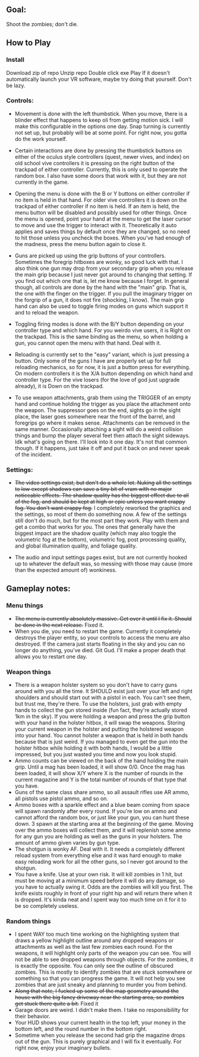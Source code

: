 ## Goal: 
Shoot the zombies; don't die.

## How to Play

### Install
Download zip of repo
Unzip repo
Double click exe
Play
If it doesn't automatically launch your VR software, maybe try doing that yourself. Don't be lazy.

### Controls:
* Movement is done with the left thumbstick. When you move, there is a blinder effect that happens to keep oli from getting motion sick. I will make this configurable in the options one day. Snap turning is currently not set up, but probably will be at some point. For right now, you gotta do the work yourself.

* Certain interactions are done by pressing the thumbstick buttons on either of the oculus style controllers (quest, newer vives, and index) on old school vive controllers it is pressing on the right button of the trackpad of either controller. Currently, this is only used to operate the random box. I also have some doors that work with it, but they are not currently in the game.

* Opening the menu is done with the B or Y buttons on either controller if no item is held in that hand. For older vive controllers it is down on the trackpad of either controller if no item is held. If an item is held, the menu button will be disabled and possibly used for other things. Once the menu is opened, point your hand at the menu to get the laser cursor to move and use the trigger to interact with it. Theoretically it auto applies and saves things by default once they are changed, so no need to hit those unless you uncheck the boxes. When you've had enough of the madness, press the menu button again to close it.

* Guns are picked up using the grip buttons of your controllers. Sometimes the foregrip hitboxes are wonky, so good luck with that. I also think one gun may drop from your secondary grip when you release the main grip because I just never got around to changing that setting. If you find out which one that is, let me know because I forget. In general though, all controls are done by the hand with the "main" grip. That is, the one with the finger on the trigger. If you pull the imaginary trigger on the forgrip of a gun, it does not fire (shocking, I know). The main grip hand can also be used to toggle firing modes on guns which support it and to reload the weapon.

* Toggling firing modes is done with the B/Y button depending on your controller type and which hand. For you weirdo vive users, it is Right on the trackpad. This is the same binding as the menu, so when holding a gun, you cannot open the menu with that hand. Deal with it.

* Reloading is currently set to the "easy" variant, which is just pressing a button. Only some of the guns I have are properly set up for full reloading mechanics, so for now, it is just a button press for everything. On modern controllers it is the X/A button depending on which hand and controller type. For the vive losers (for the love of god just upgrade already), it is Down on the trackpad.

* To use weapon attachments, grab them using the TRIGGER of an empty hand and continue holding the trigger as you place the attachment onto the weapon. The suppressor goes on the end, sights go in the sight place, the laser goes somewhere near the front of the barrel, and foregrips go where it makes sense. Attachments can be removed in the same manner. Occasionally attaching a sight will do a weird collision things and bump the player several feet then attach the sight sideways. Idk what's going on there. I'll look into it one day. It's not that common though. If it happens, just take it off and put it back on and never speak of the incident.

### Settings: 
* ~~The video settings exist, but don't do a whole lot. Nuking all the settings to low except shadows can save a tiny bit of vram with no major noticeable effects. The shadow quality has the biggest effect due to all of the fog, and should be kept at high or epic unless you want crappy fog. You don't want crappy fog.~~ I completely reworked the graphics and the settings, so most of them do something now. A few of the settings still don't do much, but for the most part they work. Play with them and get a combo that works for you. The ones that generally have the biggest impact are the shadow quality (which may also toggle the volumetric fog at the bottom), volumetric fog, post processing quality, and global illumination quality, and foliage quality. 
  
* The audio and input settings pages exist, but are not currently hooked up to whatever the default was, so messing with those may cause (more than the expected amount of) wonkiness.

## Gameplay notes:

### Menu things
* ~~The menu is currently absolutely massive. Get over it until I fix it. Should be done in the next release.~~ Fixed it.
* When you die, you need to restart the game. Currently it completely destroys the player entity, so your controls to access the menu are also destroyed. If the camera just starts floating in the sky and you can no longer do anything, you've died. Git Gud. I'll make a proper death that allows you to restart one day.

### Weapon things
* There is a weapon holster system so you don't have to carry guns around with you all the time. It SHOULD exist just over your left and right shoulders and should start out with a pistol in each. You can't see them, but trust me, they're there. To use the holsters, just grab with empty hands to collect the gun stored inside (fun fact, they're actually stored 1km in the sky). If you were holding a weapon and press the grip button with your hand in the holster hitbox, it will swap the weapons. Storing your current weapon in the holster and putting the holstered weapon into your hand. You cannot holster a weapon that is held in both hands because that is just weird. If you managed to even get the gun into the holster hitbox while holding it with both hands, I would be a little impressed, but you just wasted you time and now you look stupid.
* Ammo counts can be viewed on the back of the hand holding the main grip. Until a mag has been loaded, it will show 0/0. Once the mag has been loaded, it will show X/Y where X is the number of rounds in the current magazine and Y is the total number of rounds of that type that you have.
* Guns of the same class share ammo, so all assault rifles use AR ammo, all pistols use pistol ammo, and so on. 
* Ammo boxes with a sparkle effect and a blue beam coming from space will spawn randomly after every round. If you're low on ammo and cannot afford the random box, or just like your gun, you can hunt these down. 3 spawn at the starting area at the beginning of the game. Moving over the ammo boxes will collect them, and it will replenish some ammo for any gun you are holding as well as the guns in your holsters. The amount of ammo given varies by gun type.
* The shotgun is wonky AF. Deal with it. It needs a completely different reload system from everything else and it was hard enough to make easy reloading work for all the other guns, so I never got around to the shotgun.
* You have a knife. Use at your own risk. It will kill zombies in 1 hit, but must be moving at a minimum speed before it will do any damage, so you have to actually swing it. Odds are the zombies will kill you first. The knife exists roughly in front of your right hip and will return there when it is dropped. It's kinda neat and I spent way too much time on it for it to be so completely useless.

### Random things
* I spent WAY too much time working on the highlighting system that draws a yellow highlight outline around any dropped weapons or attachments as well as the last few zombies each round. For the weapons, it will highlight only parts of the weapon you can see. You will not be able to see dropped weapons through objects. For the zombies, it is exactly the opposite. You can only see the outline of obscured zombies. This is mostly to identify zombies that are stuck somewhere or something so that you can progress the game. It will not help you see zombies that are just sneaky and planning to murder you from behind.
* ~~Along that note, I fucked up some of the map geometry around the house with the big fancy driveway near the starting area, so zombies get stuck there quite a bit.~~ Fixed it
* Garage doors are weird. I didn't make them. I take no responsibililty for their behavior.
* Your HUD shows your current health in the top left, your money in the bottom left, and the round number in the bottom right.
* Sometime when you release the second had grip the magazine drops out of the gun. This is purely graphical and I will fix it eventually. For right now, enjoy your imaginary bullets.